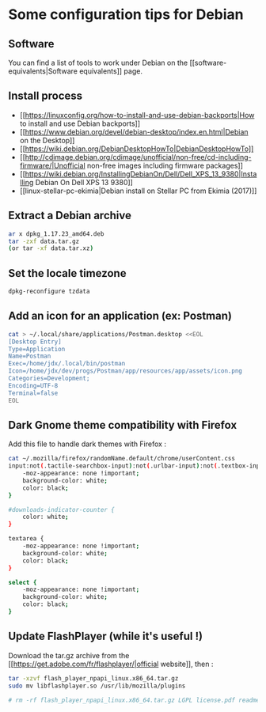 # Some configuration tips for Debian

## Software
You can find a list of tools to work under Debian on the [[software-equivalents|Software equivalents]] page.

## Install process
  * [[https://linuxconfig.org/how-to-install-and-use-debian-backports|How to install and use Debian backports]]
  * [[https://www.debian.org/devel/debian-desktop/index.en.html|Debian on the Desktop]]
  * [[https://wiki.debian.org/DebianDesktopHowTo|DebianDesktopHowTo]]
  * [[http://cdimage.debian.org/cdimage/unofficial/non-free/cd-including-firmware/|Unofficial non-free images including firmware packages]]
  * [[https://wiki.debian.org/InstallingDebianOn/Dell/Dell_XPS_13_9380|Installing Debian On Dell XPS 13 9380]]
  * [[linux-stellar-pc-ekimia|Debian install on Stellar PC from Ekimia (2017)]]

## Extract a Debian archive
```bash
ar x dpkg_1.17.23_amd64.deb
tar -zxf data.tar.gz
(or tar -xf data.tar.xz)
```

## Set the locale timezone
```bash
dpkg-reconfigure tzdata
```

## Add an icon for an application (ex: Postman)
```bash
cat > ~/.local/share/applications/Postman.desktop <<EOL
[Desktop Entry]
Type=Application
Name=Postman
Exec=/home/jdx/.local/bin/postman
Icon=/home/jdx/dev/progs/Postman/app/resources/app/assets/icon.png
Categories=Development;
Encoding=UTF-8
Terminal=false
EOL
```

## Dark Gnome theme compatibility with Firefox
Add this file to handle dark themes with Firefox : 
```bash
cat ~/.mozilla/firefox/randomName.default/chrome/userContent.css
input:not(.tactile-searchbox-input):not(.urlbar-input):not(.textbox-input):not(.form-control):not([type='checkbox']) {
    -moz-appearance: none !important;
    background-color: white;
    color: black;
}

#downloads-indicator-counter {
    color: white;
}

textarea {
    -moz-appearance: none !important;
    background-color: white;
    color: black;
}

select {
    -moz-appearance: none !important;
    background-color: white;
    color: black;
}
```

## Update FlashPlayer (while it's useful !)

Download the tar.gz archive from the [[https://get.adobe.com/fr/flashplayer/|official website]], then :
```bash
tar -xzvf flash_player_npapi_linux.x86_64.tar.gz
sudo mv libflashplayer.so /usr/lib/mozilla/plugins

# rm -rf flash_player_npapi_linux.x86_64.tar.gz LGPL license.pdf readme.txt usr
```
